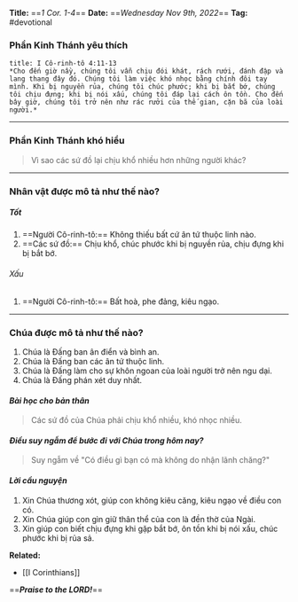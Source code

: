 **Title:** ==*1 Cor. 1-4*==
**Date:** ==*Wednesday Nov 9th, 2022*==
**Tag:** #devotional

### **Phần Kinh Thánh yêu thích**
```ad-bible
title: I Cô-rinh-tô 4:11-13
*Cho đến giờ nầy, chúng tôi vẫn chịu đói khát, rách rưới, đánh đập và lang thang đây đó. Chúng tôi làm việc khó nhọc bằng chính đôi tay mình. Khi bị nguyền rủa, chúng tôi chúc phước; khi bị bắt bớ, chúng tôi chịu đựng; khi bị nói xấu, chúng tôi đáp lại cách ôn tồn. Cho đến bây giờ, chúng tôi trở nên như rác rưởi của thế gian, cặn bã của loài người.*
```
----------
### **Phần Kinh Thánh khó hiểu**
> Vì sao các sứ đồ lại chịu khổ nhiều hơn những người khác?
----------
### **Nhân vật được mô tả như thế nào?**
##### Tốt
1. ==Người Cô-rinh-tô:== Không thiếu bất cứ ân tứ thuộc linh nào.
2. ==Các sứ đồ:== Chịu khổ, chúc phước khi bị nguyền rủa, chịu đựng khi bị bắt bớ.
###### Xấu
1. ==Người Cô-rinh-tô:== Bất hoà, phe đảng, kiêu ngạo.
----------
### **Chúa được mô tả như thế nào?**
1. Chúa là Đấng ban ân điển và bình an.
2. Chúa là Đấng ban các ân tứ thuộc linh.
3. Chúa là Đấng làm cho sự khôn ngoan của loài người trở nên ngu dại.
4. Chúa là Đấng phán xét duy nhất.
#### *Bài học cho bản thân*
> Các sứ đồ của Chúa phải chịu khổ nhiều, khó nhọc nhiều.
#### *Điều suy ngẫm để bước đi với Chúa trong hôm nay?*
> Suy ngẫm về "Có điều gì bạn có mà không do nhận lãnh chăng?"
#### *Lời cầu nguyện*
1. Xin Chúa thương xót, giúp con không kiêu căng, kiêu ngạo về điều con có.
2. Xin Chúa giúp con gìn giữ thân thể của con là đền thờ của Ngài.
3. Xin giúp con biết chịu đựng khi gặp bắt bớ, ôn tồn khi bị nói xấu, chúc phước khi bị rủa sả.


**Related:**
- [[I Corinthians]]

==***Praise to the LORD!***==
